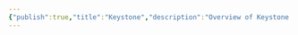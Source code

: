 ```yaml
---
{"publish":true,"title":"Keystone","description":"Overview of Keystone Gifts tag.","created":"2024-04-11T17:58:59.395+02:00","modified":"2024-10-04T00:25:00.217+02:00","cssclasses":"mado-heading"}
---
```


